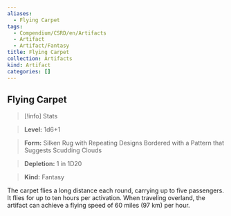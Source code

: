 ```yaml
---
aliases:
  - Flying Carpet
tags:
  - Compendium/CSRD/en/Artifacts
  - Artifact
  - Artifact/Fantasy
title: Flying Carpet
collection: Artifacts
kind: Artifact
categories: []
---
```

## Flying Carpet    
>[!info] Stats    
> **Level:** 1d6+1    
> **Form:** Silken Rug with Repeating Designs Bordered with a Pattern that Suggests Scudding Clouds    
> **Depletion:** 1 in 1D20    
> **Kind:** Fantasy  
    
The carpet flies a long distance each round, carrying up to five passengers. It flies for up to ten hours per activation. When traveling overland, the artifact can achieve a flying speed of 60 miles (97 km) per hour.
